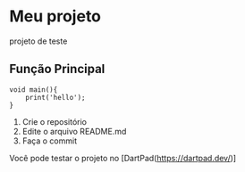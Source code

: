 # Meu projeto
projeto de teste
## Função Principal 
```
void main(){
    print('hello');
}
```
1. Crie o repositório
1. Edite o arquivo README.md
1. Faça o commit

Você pode testar o projeto no [DartPad(https://dartpad.dev/)]
